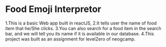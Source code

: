 # Food Emoji Interpretor

1.This is a basic Web app built in reactJS,
2.It tells user the name of food item that he/She clicks.
3.You can also search for a food item in the search bar, and we will tell you its name if it is available in our database.
4.This project was built as an assignment for levelZero of neogcamp.
